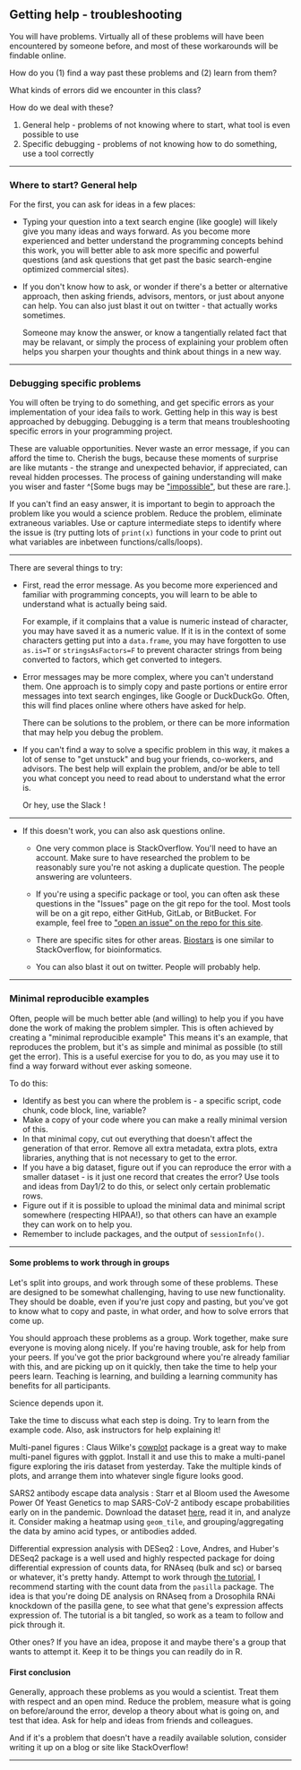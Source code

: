 ## Getting help - troubleshooting

You will have problems.
Virtually all of these problems will have been encountered by someone before,
and most of these workarounds will be findable online.

How do you (1) find a way past these problems and (2) learn from them?

What kinds of errors did we encounter in this class?

How do we deal with these?

1. General help - problems of not knowing where to start, 
    what tool is even possible to use
1. Specific debugging - problems of not knowing how to do something, 
    use a tool correctly

---

### Where to start? General help

For the first, you can ask for ideas in a few places:

- Typing your question into a text search engine (like google) will likely 
    give you many ideas and ways forward. As you become more experienced
    and better understand the programming concepts behind this work, 
    you will better able to ask more specific and powerful questions
    (and ask questions that get past the basic search-engine optimized
    commercial sites).

- If you don't know how to ask, or wonder if there's a better or alternative
    approach, then asking friends, advisors, mentors, or just about anyone
    can help. You can also just blast it out on twitter - that actually works
    sometimes.

    Someone may know the answer, or know a tangentially related fact
    that may be relavant, or simply the process of explaining your problem
    often helps you sharpen your thoughts and think about things in a new way.

---

### Debugging specific problems

You will often be trying to do something, and get specific errors as your
implementation of your idea fails to work.
Getting help in this way is best approached by debugging.
Debugging is a term that means troubleshooting specific errors in your
programming project.

These are valuable opportunities. 
Never waste an error message, if you can afford the time to. 
Cherish the bugs, because these moments of surprise are like
mutants - the strange and unexpected behavior, if appreciated, can reveal
hidden processes.
The process of gaining understanding will make you wiser and faster
^[Some bugs may be 
["impossible"](https://jvns.ca/blog/2021/06/08/reasons-why-bugs-might-feel-impossible/),
but these are rare.].

If you can't find an easy answer, it is important to begin to approach the
problem like you would a science problem.
Reduce the problem, eliminate extraneous variables.
Use or capture intermediate steps to identify where the issue is
(try putting lots of `print(x)` functions in your code to print out what
variables are inbetween functions/calls/loops).

---

There are several things to try:

- First, read the error message. As you become more experienced and familiar
    with programming concepts, you will learn to be able to understand what
    is actually being said. 

    For example, if it complains that a value is numeric instead of character,
    you may have saved it as a numeric value. If it is in the context of
    some characters getting put into a `data.frame`, you may have forgotten
    to use `as.is=T` or `stringsAsFactors=F` to prevent character strings from
    being converted to factors, which get converted to integers.

- Error messages may be more complex, where you can't understand them.
    One approach is to simply copy and paste portions or entire error messages
    into text search enginges, like Google or DuckDuckGo.
    Often, this will find places online where others have asked for help.

    There can be solutions to the problem, or there can be more information
    that may help you debug the problem.

- If you can't find a way to solve a specific problem in this way, it makes
    a lot of sense to "get unstuck" and bug your friends, co-workers,
    and advisors. The best help will explain the problem, and/or be able to 
    tell you what concept you need to read about to understand what the
    error is.

    Or hey, use the Slack !

---

- If this doesn't work, you can also ask questions online.

    - One very common place is StackOverflow. You'll need to have an account.
        Make sure to have researched the problem to be reasonably sure you're 
        not asking a duplicate question. The people answering are volunteers.

    - If you're using a specific package or tool, you can often ask these
        questions in the "Issues" page on the git repo for the tool.
        Most tools will be on a git repo, either GitHub, GitLab, or BitBucket.
        For example, feel free to 
        ["open an issue" on the repo for this site](https://github.com/darachm/dll-r/issues).

    - There are specific sites for other areas.
        [Biostars](https://www.biostars.org/) is one similar to StackOverflow,
        for bioinformatics.

    - You can also blast it out on twitter. People will probably help.


---

### Minimal reproducible examples

Often, people will be much better able (and willing) to help you if you have
done the work of making the problem simpler.
This is often achieved by creating a "minimal reproducible example"
This means it's an example, that reproduces the problem, but it's as simple
and minimal as possible (to still get the error).
This is a useful exercise for you to do, as you may use it to find a
way forward without ever asking someone.

To do this:

- Identify as best you can where the problem is - a specific script, 
    code chunk, code block, line, variable?
- Make a copy of your code where you can make a really minimal version of this.
- In that minimal copy, cut out everything that doesn't affect the generation
    of that error. Remove all extra metadata, extra plots, extra libraries,
    anything that is not necessary to get to the error.
- If you have a big dataset, figure out if you can reproduce the error with
    a smaller dataset - is it just one record that creates the error?
    Use tools and ideas from Day1/2 to do this, or select only certain
    problematic rows.
- Figure out if it is possible to upload the minimal data and minimal script 
    somewhere (respecting HIPAA!), so that others can have an example they
    can work on to help you.
- Remember to include packages, and the output of `sessionInfo()`.

---

#### Some problems to work through in groups

Let's split into groups, and work through some of these problems.
These are designed to be somewhat challenging, having to use new functionality.
They should be doable, even if you're just copy and pasting, but you've got
to know what to copy and paste, in what order, and how to solve errors that
come up.

You should approach these problems as a group. Work together, make sure
everyone is moving along nicely.
If you're having trouble, ask for help from your peers.
If you've got the prior background where you're already familiar with this,
and are picking up on it quickly, then take the time to help your peers learn.
Teaching is learning, and building a learning community has benefits for all
participants.

Science depends upon it.

Take the time to discuss what each step is doing. Try to learn from the example
code. Also, ask instructors for help explaining it!

Multi-panel figures
: Claus Wilke's [cowplot](https://cran.r-project.org/web/packages/cowplot/vignettes/introduction.html)
    package is a great way to make multi-panel figures with ggplot.
    Install it and use this to make a multi-panel figure exploring the
    iris dataset from yesterday. Take the multiple kinds of plots, and
    arrange them into whatever single figure looks good.

SARS2 antibody escape data analysis
: Starr et al Bloom used the Awesome Power Of Yeast Genetics to map
    SARS-CoV-2 antibody escape probabilities early on in the pandemic.
    Download the dataset [here](https://science.sciencemag.org/content/371/6531/850/tab-figures-data),
    read it in, and analyze it.
    Consider making a heatmap using `geom_tile`, and grouping/aggregating
    the data by amino acid types, or antibodies added.

Differential expression analysis with DESeq2
: Love, Andres, and Huber's DESeq2 package is a well used and highly respected
    package for doing differential expression of counts data, for RNAseq
    (bulk and sc) or barseq or whatever, it's pretty handy.
    Attempt to work through [the tutorial](https://www.bioconductor.org/packages/devel/bioc/vignettes/DESeq2/inst/doc/DESeq2.html#count-matrix-input), 
    I recommend starting with the count data from the `pasilla` package.
    The idea is that you're doing DE analysis on RNAseq from a Drosophila
    RNAi knockdown of the pasilla gene, to see what that gene's expression 
    affects expression of.
    The tutorial is a bit tangled, so work as a team to follow and pick 
    through it.


Other ones? If you have an idea, propose it and maybe there's a group that
wants to attempt it. Keep it to be things you can readily do in R.

#### First conclusion

Generally, approach these problems as you would a scientist.
Treat them with respect and an open mind.
Reduce the problem, measure what is going on before/around the error,
develop a theory about what is going on, and test that idea.
Ask for help and ideas from friends and colleagues.

And if it's a problem that doesn't have a readily available solution,
consider writing it up on a blog or site like StackOverflow!

---

